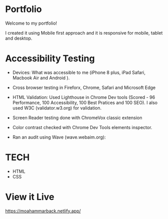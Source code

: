 # Portfolio
Welcome to my portfolio!

I created it using Mobile first approach and it is responsive for mobile, tablet and desktop. 


# Accessibility Testing

- Devices: What was accessible to me (iPhone 8 plus, iPad Safari, Macbook Air and Android ).

- Cross browser testing in Fireforx, Chrome, Safari and Microsoft Edge 

- HTML Validation: Used Lighthouse in Chrome Dev tools (Scored -  96 Performance, 100 Accessibility, 100 Best Pratices and 100 SEO).
I also used W3C (validator.w3.org) for validation.

- Screen Reader testing done with ChromeVox classic extension

- Color contrast checked with Chrome Dev Tools elements inspector.

- Ran an audit using Wave (wave.webaim.org): 

# TECH

- HTML
- CSS

# View it Live
https://moahammarback.netlify.app/
